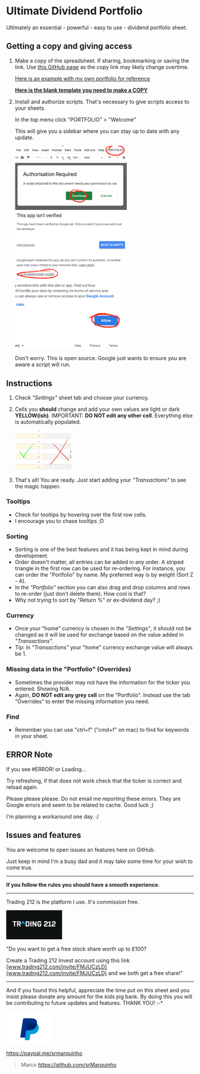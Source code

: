 # Ultimate Dividend Portfolio
Ultimately an essential - powerful  - easy to use - dividend portfolio sheet.

## Getting a copy and giving access

1. Make a copy of the spreadsheet.
    If sharing, bookmarking or saving the link. Use [this GitHub page](https://github.com/srMarquinho/ultimate-dividend-portfolio) as the copy link may likely change overtime.

    [Here is an example with my own portfolio for reference]()

    [**Here is the blank template you need to make a COPY**]()

1. Install and authorize scripts. That's necessary to give scripts access to your sheets.

    In the top menu click "PORTFOLIO" > "Welcome"

    This will give you a sidebar where you can stay up to date with any update.

    <img src="./images/PortfolioMenu.png" width="300">
    <img src="./images/Authorisation.png" width="300">
    <img src="./images/Verify.png" width="300">
    <img src="./images/Allow.png" width="300">

    Don't worry. This is open source. Google just wants to ensure you are aware a script will run.

## Instructions

1. Check _"Settings"_ sheet tab and choose your currency.

1. Cells you **should** change and add your own values are light or dark **YELLOW(ish)**.
  IMPORTANT: **DO NOT edit any other cell**. Everything else is automatically populated.

    <img src="./images/Table.png" width="150">

1. That's all! You are ready. Just start adding your _"Transactions"_ to see the magic happen.

### Tooltips

- Check for tooltips by hovering over the first row cells.
- I encourage you to chase tooltips ;D

### Sorting

- Sorting is one of the best features and it has being kept in mind during development.
- Order doesn't matter, all entries can be added in any order. A striped triangle in the first row can be used for re-ordering. For instance, you can order the "Portfolio" by name. My preferred way is by weight (Sort Z - A).
- In the _"Portfolio"_ section you can also drag and drop columns and rows to re-order (just don't delete them). How cool is that?
- Why not trying to sort by "Return %" or ex-dividend day? ;)

### Currency

- Once your "home" currency is chosen in the _"Settings"_, it should not be changed as it will be used for exchange based on the value added in _"Transactions"_.
- Tip: In _"Transactions"_ your "home" currency exchange value will always be 1.

### Missing data in the "Portfolio" (Overrides)

- Sometimes the provider may not have the information for the ticker you entered. Showing N/A.
- Again, **DO NOT edit any grey cell** on the "Portfolio". Instead use the tab "Overrides" to enter the missing information you need.

### Find

- Remember you can use "ctrl+f" ("cmd+f" on mac) to find for keywords in your sheet.

## ERROR Note

If you see #ERROR! or Loading...

Try refreshing, if that does not work check that the ticker is correct and reload again.

Please please please. Do not email me reporting these errors. They are Google errors and seem to be related to cache. Good luck ;)

I'm planning a workaround one day. :/

## Issues and features

You are welcome to open issues an features here on GitHub.

Just keep in mind I'm a busy dad and it may take some time for your wish to come true.

------------------

**If you follow the rules you should have a smooth experience.**

------------------

Trading 212 is the platform I use. It's commission free.

<a href="www.trading212.com/invite/FMJUCzLD">
  <img alt="trading212.com/invite/FMJUCzLD" src="./images/T212.jpg" width="150">
</a>

"Do you want to get a free stock share worth up to £100?

Create a Trading 212 Invest account using this link [www.trading212.com/invite/FMJUCzLD](www.trading212.com/invite/FMJUCzLD) and we both get a free share!"

------------------

And if you found this helpful, appreciate the time put on this sheet and you insist please donate any amount for the kids pig bank.
By doing this you will be contributing to future updates and features. THANK YOU! :-*

<a href="https://paypal.me/srmarquinho">
    <img alt="paypal.me/srmarquinho" src="./images/Paypal.png"
    width=125">
</a>

https://paypal.me/srmarquinho

> Marco https://github.com/srMarquinho